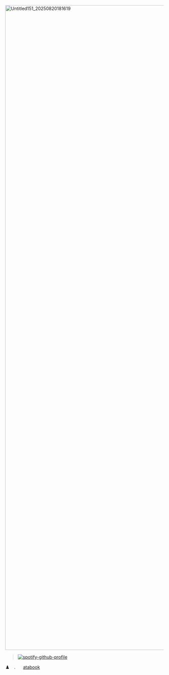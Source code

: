 <img width="2048" height="2048" alt="Untitled151_20250820181619" src="https://github.com/user-attachments/assets/94844130-d3e9-41ef-8990-3a5dff10e0fd" />

> [![spotify-github-profile](https://spotify-github-profile.kittinanx.com/api/view?uid=31eoartwwvi7637xugf2xowzc2d4&cover_image=true&theme=natemoo-re&show_offline=false&background_color=121212&interchange=true&bar_color=db2212&bar_color_cover=false)](https://spotify-github-profile.kittinanx.com/api/view?uid=31eoartwwvi7637xugf2xowzc2d4&redirect=true)

♟️ ⠀. ⠀⠀[atabook](https://quixotic.atabook.org)
